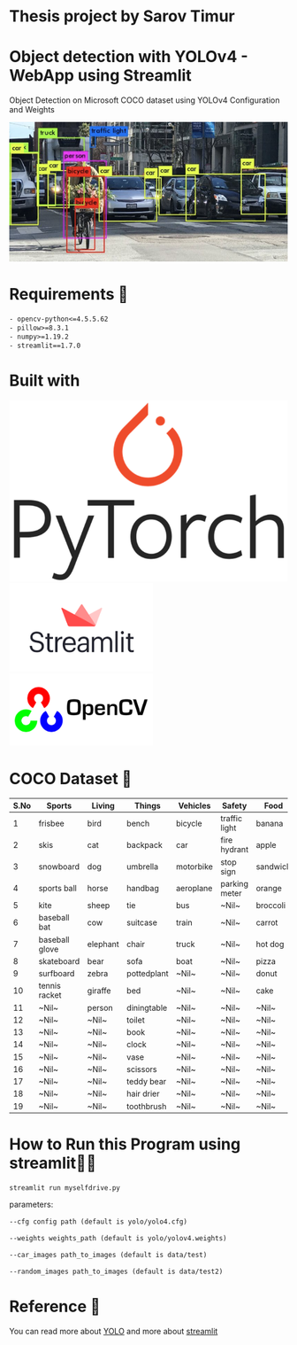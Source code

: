 # Thesis project by Sarov Timur
# Object detection with YOLOv4 - WebApp using Streamlit
Object Detection on Microsoft COCO dataset using YOLOv4 Configuration and Weights

![plot](readme.png)

# Requirements 🏫
```
- opencv-python<=4.5.5.62
- pillow>=8.3.1
- numpy>=1.19.2
- streamlit==1.7.0
```

# Built with
<p float="left">
  <img src="/gitimg/Pytorch_logo.png"/>
  <img src="/gitimg/streamlit_logo.png" width="260" height="160" /> 
  <img src="/gitimg/cv2_logo.png" width="260" height="130" />
</p>

# COCO Dataset 🍫

| S.No | Sports         | Living   | Things      | Vehicles  | Safety        | Food     | Dining       | Electronics |
|------|----------------|----------|-------------|-----------|---------------|----------|--------------|-------------|
| 1    | frisbee        | bird     | bench       | bicycle   | traffic light | banana   | bottle       | tvmonitor   |
| 2    | skis           | cat      | backpack    | car       | fire hydrant  | apple    | wine glass   | laptop      |
| 3    | snowboard      | dog      | umbrella    | motorbike | stop sign     | sandwich | cup          | mouse       |
| 4    | sports ball    | horse    | handbag     | aeroplane | parking meter | orange   | fork         | remote      |
| 5    | kite           | sheep    | tie         | bus       | ~Nil~         | broccoli | knife        | keyboard    |
| 6    | baseball bat   | cow      | suitcase    | train     | ~Nil~         | carrot   | spoon        | cell phone  |
| 7    | baseball glove | elephant | chair       | truck     | ~Nil~         | hot dog  | bowl         | ~Nil~       |
| 8    | skateboard     | bear     | sofa        | boat      | ~Nil~         | pizza    | microwave    | ~Nil~       |
| 9    | surfboard      | zebra    | pottedplant | ~Nil~     | ~Nil~         | donut    | oven         | ~Nil~       |
| 10   | tennis racket  | giraffe  | bed         | ~Nil~     | ~Nil~         | cake     | toaster      | ~Nil~       |
| 11   | ~Nil~          | person   | diningtable | ~Nil~     | ~Nil~         | ~Nil~    | sink         | ~Nil~       |
| 12   | ~Nil~          | ~Nil~    | toilet      | ~Nil~     | ~Nil~         | ~Nil~    | refrigerator | ~Nil~       |
| 13   | ~Nil~          | ~Nil~    | book        | ~Nil~     | ~Nil~         | ~Nil~    | ~Nil~        | ~Nil~       |
| 14   | ~Nil~          | ~Nil~    | clock       | ~Nil~     | ~Nil~         | ~Nil~    | ~Nil~        | ~Nil~       |
| 15   | ~Nil~          | ~Nil~    | vase        | ~Nil~     | ~Nil~         | ~Nil~    | ~Nil~        | ~Nil~       |
| 16   | ~Nil~          | ~Nil~    | scissors    | ~Nil~     | ~Nil~         | ~Nil~    | ~Nil~        | ~Nil~       |
| 17   | ~Nil~          | ~Nil~    | teddy bear  | ~Nil~     | ~Nil~         | ~Nil~    | ~Nil~        | ~Nil~       |
| 18   | ~Nil~          | ~Nil~    | hair drier  | ~Nil~     | ~Nil~         | ~Nil~    | ~Nil~        | ~Nil~       |
| 19   | ~Nil~          | ~Nil~    | toothbrush  | ~Nil~     | ~Nil~         | ~Nil~    | ~Nil~        | ~Nil~       |

# How to Run this Program using streamlit🏃‍♂️
```
streamlit run myselfdrive.py
```
parameters:  

```
--cfg config path (default is yolo/yolo4.cfg)
```

```  
--weights weights_path (default is yolo/yolov4.weights)
```

```  
--car_images path_to_images (default is data/test)
```

```  
--random_images path_to_images (default is data/test2)
```
  

# Reference 🧾
You can read more about [YOLO](https://pjreddie.com/darknet/yolo/)
and more about [streamlit](https://streamlit.io/)

